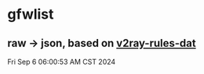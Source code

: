 # gfwlist
## raw -> json, based on [v2ray-rules-dat](https://github.com/Loyalsoldier/v2ray-rules-dat)
Fri Sep  6 06:00:53 AM CST 2024

